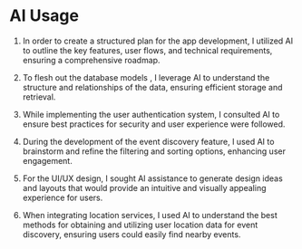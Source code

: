 # AI Usage

1. In order to create a structured plan for the app development, I utilized AI to outline the key features, user flows, and technical requirements, ensuring a comprehensive roadmap.

2. To flesh out the database models , I leverage AI to understand the structure and relationships of the data, ensuring efficient storage and retrieval.

3. While implementing the user authentication system, I consulted AI to ensure best practices for security and user experience were followed.

4. During the development of the event discovery feature, I used AI to brainstorm and refine the filtering and sorting options, enhancing user engagement.

5. For the UI/UX design, I sought AI assistance to generate design ideas and layouts that would provide an intuitive and visually appealing experience for users.

6. When integrating location services, I used AI to understand the best methods for obtaining and utilizing user location data for event discovery, ensuring users could easily find nearby events.


